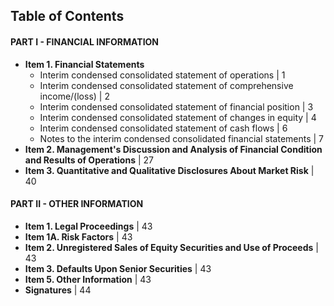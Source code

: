 ## Table of Contents

#### PART I - FINANCIAL INFORMATION

- **Item 1. Financial Statements**
  - Interim condensed consolidated statement of operations | 1
  - Interim condensed consolidated statement of comprehensive income/(loss) | 2
  - Interim condensed consolidated statement of financial position | 3
  - Interim condensed consolidated statement of changes in equity | 4
  - Interim condensed consolidated statement of cash flows | 6
  - Notes to the interim condensed consolidated financial statements | 7
- **Item 2. Management's Discussion and Analysis of Financial Condition and Results of Operations** | 27
- **Item 3. Quantitative and Qualitative Disclosures About Market Risk** | 40

#### PART II - OTHER INFORMATION

- **Item 1. Legal Proceedings** | 43
- **Item 1A. Risk Factors** | 43
- **Item 2. Unregistered Sales of Equity Securities and Use of Proceeds** | 43
- **Item 3. Defaults Upon Senior Securities** | 43
- **Item 5. Other Information** | 43
- **Signatures** | 44